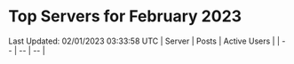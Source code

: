 # Top Servers for February 2023
Last Updated: 02/01/2023 03:33:58 UTC
| Server | Posts | Active Users |
| -- | -- | -- |
